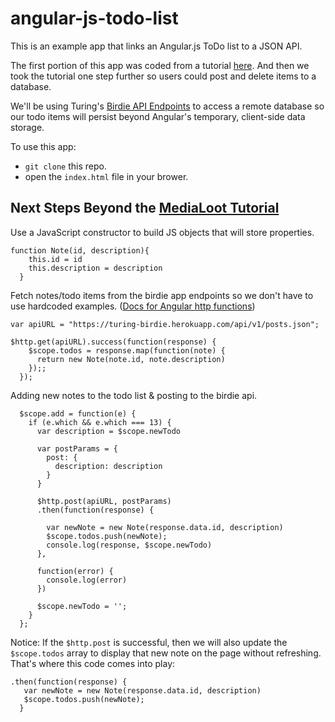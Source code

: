 # angular-js-todo-list

This is an example app that links an Angular.js ToDo list to a JSON API.  

The first portion of this app was coded from a tutorial [here](http://medialoot.com/blog/angularjs-for-absolute-beginners/).  And then we took the tutorial one step further so users could post and delete items to a database.

We'll be using Turing's [Birdie API Endpoints](https://turing-birdie.herokuapp.com/) to access a remote database so our todo items will persist beyond Angular's temporary, client-side data storage.

To use this app:
- `git clone` this repo.
- open the `index.html` file in your brower.


## Next Steps Beyond the [MediaLoot Tutorial](http://medialoot.com/blog/angularjs-for-absolute-beginners/)

Use a JavaScript constructor to build JS objects that will store properties.

```  
function Note(id, description){
    this.id = id
    this.description = description
  } 
  ```
  
  
Fetch notes/todo items from the birdie app endpoints so we don't have to use hardcoded examples.
([Docs for Angular http functions](https://docs.angularjs.org/api/ng/service/$http))

```
var apiURL = "https://turing-birdie.herokuapp.com/api/v1/posts.json";
  
$http.get(apiURL).success(function(response) {
    $scope.todos = response.map(function(note) {
      return new Note(note.id, note.description)
    });;
  });
  ```
  
Adding new notes to the todo list & posting to the birdie api.

```
  $scope.add = function(e) {
    if (e.which && e.which === 13) {
      var description = $scope.newTodo

      var postParams = {
        post: {
          description: description
        }
      }

      $http.post(apiURL, postParams)
      .then(function(response) {

        var newNote = new Note(response.data.id, description)
        $scope.todos.push(newNote);
        console.log(response, $scope.newTodo)
      },

      function(error) {
        console.log(error)
      })

      $scope.newTodo = '';
    }
  };
```

Notice: If the `$http.post` is successful, then we will also update the `$scope.todos` array to display that new note on the page without refreshing.  That's where this code comes into play:

```
.then(function(response) {
   var newNote = new Note(response.data.id, description)
   $scope.todos.push(newNote);
  }
```

